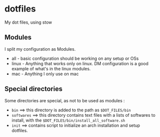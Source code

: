 # dotfiles

My dot files, using stow

## Modules

I split my configuration as Modules.

- all - basic configuration should be working on any setup or OSs
- linux - Anything that works only on linux. DM configuration is a good example of what's in the linux modules.
- mac - Anything I only use on mac

## Special directories

Some directories are special, as not to be used as modules :

- `bin` ==> this directory is added to the path as `$DOT_FILES/bin`
- `softwares` ==> this directory contains text files with a lists of softwares to install, with the `$DOT_FILES/bin/install_all_software.sh`
- `init` ==> contains script to initialize an arch installation and setup dotfiles.
